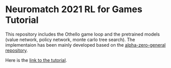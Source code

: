 # Neuromatch 2021 RL for Games Tutorial
This repository includes the Othello game loop and the pretrained models (value network, policy network, monte carlo tree search). The implementaion has been mainly developed based on the [alpha-zero-general repository](https://github.com/suragnair/alpha-zero-general.git).

Here is the [link to the tutorial](https://colab.research.google.com/drive/1mJtTFS8IVS3a0w9yd1UDytXZ-8s4bTPv?usp=sharing).
